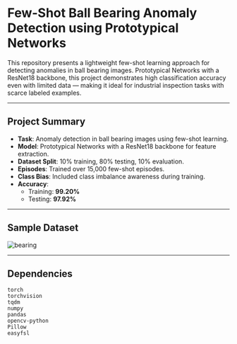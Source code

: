 # Few-Shot Ball Bearing Anomaly Detection using Prototypical Networks

This repository presents a lightweight few-shot learning approach for detecting anomalies in ball bearing images.  Prototypical Networks with a ResNet18 backbone, this project demonstrates high classification accuracy even with limited data — making it ideal for industrial inspection tasks with scarce labeled examples.

---

## Project Summary

- **Task**: Anomaly detection in ball bearing images using few-shot learning.
- **Model**: Prototypical Networks with a ResNet18 backbone for feature extraction.
- **Dataset Split**: 10% training, 80% testing, 10% evaluation.
- **Episodes**: Trained over 15,000 few-shot episodes.
- **Class Bias**: Included class imbalance awareness during training.
- **Accuracy**:
  - Training: **99.20%**
  - Testing: **97.92%**

---
## Sample Dataset

![bearing](https://github.com/user-attachments/assets/1fe8b8a0-c917-409f-bcac-d9bbe42c1c00)

---
## Dependencies

```text
torch
torchvision
tqdm
numpy
pandas
opencv-python
Pillow
easyfsl
```
